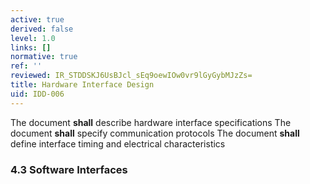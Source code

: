 ```yaml
---
active: true
derived: false
level: 1.0
links: []
normative: true
ref: ''
reviewed: IR_STDDSKJ6UsBJcl_sEq9oewIOw0vr9lGyGybMJzZs=
title: Hardware Interface Design
uid: IDD-006
---
```


The document **shall** describe hardware interface specifications
The document **shall** specify communication protocols
The document **shall** define interface timing and electrical characteristics

### 4.3 Software Interfaces